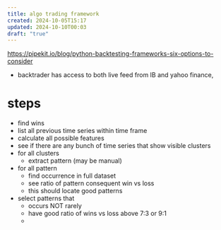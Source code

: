 ```yaml
---
title: algo trading framework
created: 2024-10-05T15:17
updated: 2024-10-10T00:03
draft: "true"
---
```


https://pipekit.io/blog/python-backtesting-frameworks-six-options-to-consider

- backtrader has access to both live feed from IB and yahoo finance, 

# steps

- find wins
- list all previous time series within time frame
- calculate all possible features
- see if there are any bunch of time series that show visible clusters
- for all clusters 
	- extract pattern (may be manual)
- for all pattern
	- find occurrence in full dataset
	- see ratio of pattern consequent win vs loss 
	- this should locate good patterns
- select patterns that 
	- occurs NOT rarely
	- have good ratio of wins vs loss above 7:3 or 9:1
	- 
